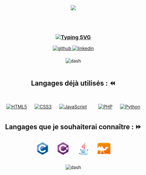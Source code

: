 
<p align="center">
<img src="https://raw.githubusercontent.com/robiot/robiot/main/jump.gif" />
</p>

</hr>
</hr>
<br/>
<br/>
<div align="center">
<h3>
   <div align="center">
 <a href="https://git.io/typing-svg"><img src="https://readme-typing-svg.demolab.com?font=Debian&weight=700&size=23&pause=1000&color=01F798&width=435&lines=Bienvenue+sur+mon+profil+Github+!+%F0%9F%96%A5" alt="Typing SVG" /></a>
</h3>
<a href="https://github.com/smechrafi" target="_blank">
<img src=https://img.shields.io/badge/github-%2324292e.svg?&style=for-the-badge&logo=github&logoColor=white alt=github style="margin-bottom: 5px;" />
</a>
<a href="https://www.linkedin.com/in/steven-m-0bb00622a/" target="_blank">
<img src=https://img.shields.io/badge/linkedin-%231E77B5.svg?&style=for-the-badge&logo=linkedin&logoColor=white alt=linkedin style="margin-bottom: 5px;" />
</a>
</div> 
<br/>


<div align="center">
   <img src="https://user-images.githubusercontent.com/73097560/115834477-dbab4500-a447-11eb-908a-139a6edaec5c.gif" alt="dash" />
  </div>

<br/>
 <h2 align="center"> Langages déjà utilisés : ⏪ </h2> 
  <br/>
<div align="center">  
<a href="https://en.wikipedia.org/wiki/HTML5" target="_blank"><img style="margin: 10px" src="https://profilinator.rishav.dev/skills-assets/html5-original-wordmark.svg" alt="HTML5" height="50" /></a>  
<a href="https://fr.wikipedia.org/wiki/Feuilles_de_style_en_cascade" target="_blank"><img style="margin: 10px" src="https://profilinator.rishav.dev/skills-assets/css3-original-wordmark.svg" alt="CSS3" height="50" /></a>  
<a href="https://fr.wikipedia.org/wiki/JavaScript" target="_blank"><img style="margin: 10px" src="https://profilinator.rishav.dev/skills-assets/javascript-original.svg" alt="JavaScript" height="40" /></a> 
   &nbsp;&nbsp;
<a href="https://fr.wikipedia.org/wiki/PHP" target="_blank"><img style="margin: 10px" src="https://profilinator.rishav.dev/skills-assets/php-original.svg" alt="PHP" height="40" /></a>
<a href="https://fr.wikipedia.org/wiki/Python_(langage)" target="_blank"><img style="margin: 10px" src="https://profilinator.rishav.dev/skills-assets/python-original.svg" alt="Python" height="40" /></a>  

<br/>
<h2 align="center"> Langages que je souhaiterai connaître : ⏩ </h2> 
<a href="https://fr.wikipedia.org/wiki/C_(langage)" target="_blank"><img style="margin: 10px" src="https://raw.githubusercontent.com/devicons/devicon/ca28c779441053191ff11710fe24a9e6c23690d6/icons/c/c-original.svg" alt="C" height="40" /></a> 
<a href="https://fr.wikipedia.org/wiki/C_Sharp" target="_blank"><img style="margin: 10px" src="https://raw.githubusercontent.com/devicons/devicon/ca28c779441053191ff11710fe24a9e6c23690d6/icons/csharp/csharp-original.svg" alt="C#" height="40" /></a> 
<a href="https://fr.wikipedia.org/wiki/Java_(langage)" target="_blank"><img style="margin: 10px" src="https://raw.githubusercontent.com/devicons/devicon/ca28c779441053191ff11710fe24a9e6c23690d6/icons/java/java-original.svg" alt="Java" height="40" /></a> 
<a href="https://fr.wikipedia.org/wiki/OCaml" target="_blank"><img style="margin: 10px" src="https://raw.githubusercontent.com/devicons/devicon/ca28c779441053191ff11710fe24a9e6c23690d6/icons/ocaml/ocaml-original.svg" alt="OcamL" height="40" /></a> 
<br/>
<br/>

<div align="center">
   <img src="https://user-images.githubusercontent.com/73097560/115834477-dbab4500-a447-11eb-908a-139a6edaec5c.gif" alt="dash" />
  </div>

